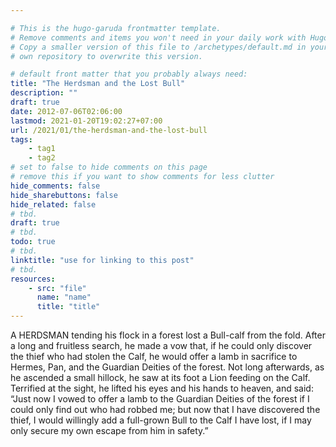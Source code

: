 ```yaml
---

# This is the hugo-garuda frontmatter template.
# Remove comments and items you won't need in your daily work with Hugo.
# Copy a smaller version of this file to /archetypes/default.md in your
# own repository to overwrite this version.

# default front matter that you probably always need:
title: "The Herdsman and the Lost Bull"
description: ""
draft: true
date: 2012-07-06T02:06:00
lastmod: 2021-01-20T19:02:27+07:00
url: /2021/01/the-herdsman-and-the-lost-bull
tags:
    - tag1
    - tag2
# set to false to hide comments on this page
# remove this if you want to show comments for less clutter
hide_comments: false
hide_sharebuttons: false
hide_related: false
# tbd.
draft: true
# tbd.
todo: true
# tbd.
linktitle: "use for linking to this post"
# tbd.
resources:
    - src: "file"
      name: "name"
      title: "title"
---
```

A HERDSMAN tending his flock in a forest lost a Bull-calf from the fold. After a long and fruitless search, he made a vow that, if he could only discover the thief who had stolen the Calf, he would offer a lamb in sacrifice to Hermes, Pan, and the Guardian Deities of the forest. Not long afterwards, as he ascended a small hillock, he saw at its foot a Lion feeding on the Calf. Terrified at the sight, he lifted his eyes and his hands to heaven, and said: “Just now I vowed to offer a lamb to the Guardian Deities of the forest if I could only find out who had robbed me; but now that I have discovered the thief, I would willingly add a full-grown Bull to the Calf I have lost, if I may only secure my own escape from him in safety.”


